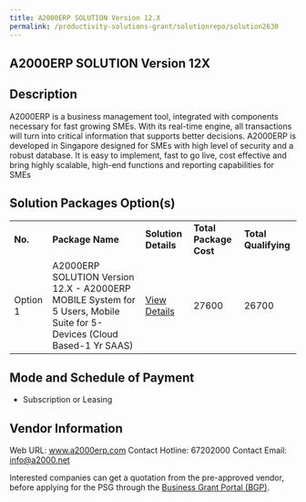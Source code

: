 ```yaml
---
title: A2000ERP SOLUTION Version 12.X
permalink: /productivity-solutions-grant/solutionrepo/solution2630
---
```


## A2000ERP SOLUTION Version 12X

## Description

A2000ERP is a business management tool, integrated with components necessary for fast growing SMEs. With its real-time engine, all transactions will turn into critical information that supports better decisions. A2000ERP is developed in Singapore designed for SMEs with high level of security and a robust database. It is easy to implement, fast to go live, cost effective and bring highly scalable, high-end functions and reporting capabilities for SMEs

## Solution Packages Option(s)

<table>
<tr>
<td><b>No.</b></td>
<td><b>Package Name</b></td>
<td><b>Solution Details</b></td>
<td><b>Total Package Cost</b></td>
<td><b>Total Qualifying</b></td>
</tr>
<tr>
<td>Option 1</td>
<td>A2000ERP SOLUTION Version 12.X - A2000ERP MOBILE System for 5 Users, Mobile Suite for 5-Devices (Cloud Based-1 Yr SAAS)</td>
<td><a href='https://www.gobusiness.gov.sg/images/psg/A2000ERP_(Generic__20210321_Desensitised_Annex_3_Part_4.pdf'>View Details</a></td>
<td>27600</td>
<td>26700</td>
</tr>
</table>

## Mode and Schedule of Payment

 - Subscription or Leasing

## Vendor Information

 Web URL: www.a2000erp.com 
Contact Hotline: 67202000 
Contact Email: info@a2000.net 


Interested companies can get a quotation from the pre-approved vendor, before applying for the PSG through the <a href='https://www.businessgrants.gov.sg/'>Business Grant Portal (BGP)</a>.
<script src="/jquery/resize-tables.js"></script>
